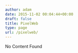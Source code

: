 ```yaml
---
author: adam
date: 2015-11-02 00:04:44+00:00
draft: false
title: PixelWeb
type: page
url: /pixelweb/
---
```


No Content Found
